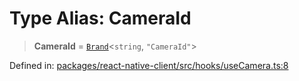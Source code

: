 # Type Alias: CameraId

> **CameraId** = [`Brand`](Brand.md)\<`string`, `"CameraId"`\>

Defined in: [packages/react-native-client/src/hooks/useCamera.ts:8](https://github.com/fishjam-cloud/mobile-client-sdk/blob/b59d08631f5fbe1fa162c766a63916c14024e0d4/packages/react-native-client/src/hooks/useCamera.ts#L8)
